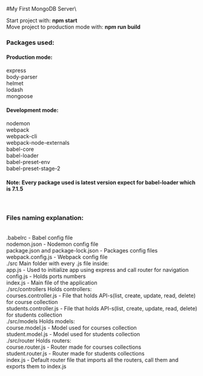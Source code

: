 #My First MongoDB Server\

Start project with: <b>npm start</b><br/>
Move project to production mode with: <b>npm run build</b><br/>

<h3>Packages used:</h3>
  <h4>Production mode:</h4>
    express<br/>
    body-parser<br/>
    helmet<br/>
    lodash<br/>
    mongoose<br/>
  <h4>Development mode:</h4>
    nodemon<br/>
    webpack<br/>
    webpack-cli<br/>
    webpack-node-externals<br/>
    babel-core<br/>
    babel-loader<br/>
    babel-preset-env<br/>
    babel-preset-stage-2<br/>
<h4>Note: Every package used is latest version expect for babel-loader which is 7.1.5</h4><br/>
<h3>Files naming explanation:</h3><br/>
.babelrc - Babel config file<br/>
  nodemon.json - Nodemon config file<br/>
  package.json and package-lock.json - Packages config files<br/>
  webpack.config.js - Webpack config file<br/>
  ./src Main folder with every .js file inside:<br/>
    app.js - Used to initialize app using express and call router for navigation<br/>
    config.js - Holds ports numbers<br/>
    index.js - Main file of the application <br/>
    ./src/controllers Holds controllers:<br/>
      courses.controller.js - File that holds API-s(list, create, update, read, delete) for course collection<br/>
      students.controller.js - File that holds API-s(list, create, update, read, delete) for students collection<br/>
    ./src/models Holds models:<br/>
      course.model.js - Model used for courses collection<br/>
      student.model.js - Model used for students collection<br/>
    ./src/router Holds routers:<br/>
      course.router.js - Router made for courses collections<br/>
      student.router.js - Router made for students collections<br/>
      index.js - Default router file that imports all the routers, call them and exports them to index.js<br/>
